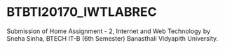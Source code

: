 # BTBTI20170_IWTLABREC
Submission of Home Assignment - 2, Internet and Web Technology by Sneha Sinha, BTECH IT-B (6th Semester) Banasthali Vidyapith University.

